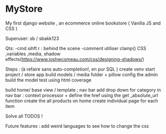 # MyStore
My first django website , an ecommerce online bookstore ( Vanilla JS and CSS ) 

Superuser:
sb / sbakk123

Qts:
-cmd sihft r : behind the scene
-comment utiliser clamp() CSS ,variables ,media, shadow effects(https://www.joshwcomeau.com/css/designing-shadows/) 

Steps : (à refaire sans auto-completion!, en pur SQL )
create venv
start project / store app 
build models / media folder + pillow
config the admin 
build the model test using html coverage 

build home/ base view / template  ; nav bar
add drop down for category in nav bar : context processor + define the href using the get _absolute_url function 
create the all products on home 
create individual page for each item 

Solve all TODOS ! 

Future features : 
add weird languages to see how to change the css
